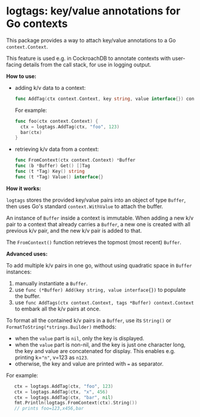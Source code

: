 # logtags: key/value annotations for Go contexts

This package provides a way to attach key/value annotations
to a Go `context.Context`.

This feature is used e.g. in CockroachDB to annotate contexts with
user-facing details from the call stack, for use in logging output.

**How to use:**

- adding k/v data to a context:

  ```go
  func AddTag(ctx context.Context, key string, value interface{}) context.Context
  ```

  For example:

  ```go
  func foo(ctx context.Context) {
    ctx = logtags.AddTag(ctx, "foo", 123)
    bar(ctx)
  }
  ```

- retrieving k/v data from a context:

  ```go
  func FromContext(ctx context.Context) *Buffer
  func (b *Buffer) Get() []Tag
  func (t *Tag) Key() string
  func (t *Tag) Value() interface{}
  ```

**How it works:**

`logtags` stores the provided key/value pairs into an object of type
`Buffer`, then uses Go's standard `context.WithValue` to attach the
buffer.

An instance of `Buffer` inside a context is immutable. When adding a
new k/v pair to a context that already carries a `Buffer`, a new one
is created with all previous k/v pair, and the new k/v pair is added
to that.

The `FromContext()` function retrieves the topmost (most recent)
`Buffer`.

**Advanced uses:**

To add multiple k/v pairs in one go, without using quadratic space in
`Buffer` instances:

1. manually instantiate a `Buffer`.
2. use `func (*Buffer) Add(key string, value interface{})` to populate the buffer.
3. use `func AddTags(ctx context.Context, tags *Buffer) context.Context` to embark
   all the k/v pairs at once.

To format all the contained k/v pairs in a `Buffer`, use its
`String()` or `FormatToString(*strings.Builder)` methods:

- when the `value` part is `nil`, only the key is displayed.
- when the `value` part is non-nil, and the key is just one character
  long, the key and value are concatenated for display. This enables e.g.
  printing k=`"n"`, v=123 as `n123`.
- otherwise, the key and value are printed with `=` as separator.

For example:

```go
   ctx = logtags.AddTag(ctx, "foo", 123)
   ctx = logtags.AddTag(ctx, "x", 456)
   ctx = logtags.AddTag(ctx, "bar", nil)
   fmt.Println(logtags.FromContext(ctx).String())
   // prints foo=123,x456,bar
```
